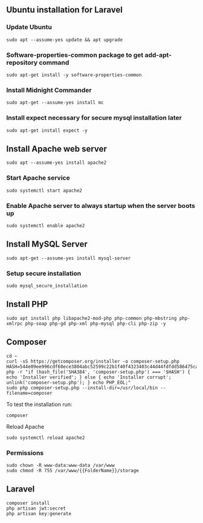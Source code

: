 ## Ubuntu installation for Laravel ##

### Update Ubuntu ###

    sudo apt --assume-yes update && apt upgrade

###  Software-properties-common package to get add-apt-repository command ###
    
    sudo apt-get install -y software-properties-common

### Install Midnight Commander ###

    sudo apt-get --assume-yes install mc

### Install expect necessary for secure mysql installation later ###

    sudo apt-get install expect -y

## Install Apache web server ##

    sudo apt --assume-yes install apache2

### Start Apache service ###

    sudo systemctl start apache2

### Enable Apache server to always startup when the server boots up ###

    sudo systemctl enable apache2

## Install MySQL Server ##

    sudo apt-get --assume-yes install mysql-server

### Setup secure installation ###

    sudo mysql_secure_installation

## Install PHP ##

    sudo apt install php libapache2-mod-php php-common php-mbstring php-xmlrpc php-soap php-gd php-xml php-mysql php-cli php-zip -y    

## Composer ##

    cd ~
    curl -sS https://getcomposer.org/installer -o composer-setup.php
    HASH=544e09ee996cdf60ece3804abc52599c22b1f40f4323403c44d44fdfdd586475ca9813a858088ffbc1f233e9b180f061
    php -r "if (hash_file('SHA384', 'composer-setup.php') === '$HASH') { echo 'Installer verified'; } else { echo 'Installer corrupt'; unlink('composer-setup.php'); } echo PHP_EOL;"
    sudo php composer-setup.php --install-dir=/usr/local/bin --filename=composer
    
To test the installation run:

    composer
    
Reload Apache     
    
    sudo systemctl reload apache2


### Permissions ###

    sudo chown -R www-data:www-data /var/www
    sudo chmod -R 755 /var/www/{{FolderName}}/storage
    
    
## Laravel ##

    composer install
    php artisan jwt:secret
    php artisan key:generate

    

    
